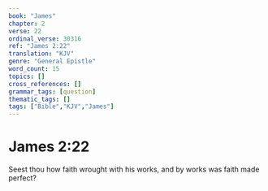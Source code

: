 ```yaml
---
book: "James"
chapter: 2
verse: 22
ordinal_verse: 30316
ref: "James 2:22"
translation: "KJV"
genre: "General Epistle"
word_count: 15
topics: []
cross_references: []
grammar_tags: [question]
thematic_tags: []
tags: ["Bible","KJV","James"]
---
```


# James 2:22

Seest thou how faith wrought with his works, and by works was faith made perfect?

